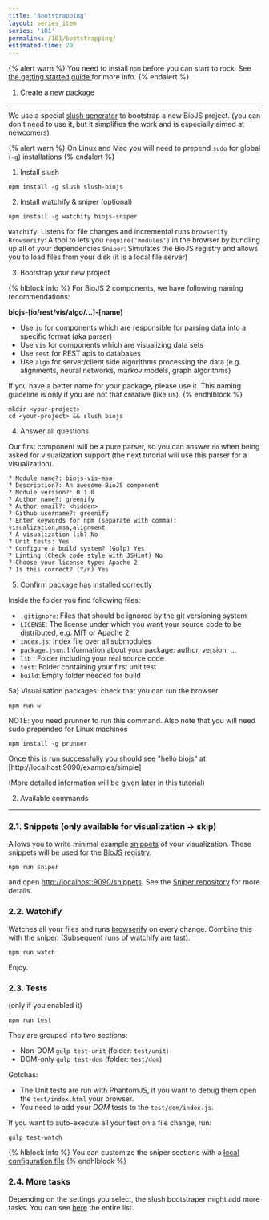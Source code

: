 ```yaml
---
title: 'Bootstrapping'
layout: series_item
series: '101'
permalink: /101/bootstrapping/
estimated-time: 20
---
```


{% alert warn %}
You need to install `npm` before you can start to rock. See <a href="{{site.baseurl}}/101/getting_started/"> the getting started guide </a> for more info.
{% endalert %}


1) Create a new package
--------------------------------------------

We use a special [slush generator](https://github.com/biojs/slush-biojs) to bootstrap a new BioJS project.
(you can don't need to use it, but it simplifies the work and is especially aimed at newcomers)

{% alert warn %}
On Linux and Mac you will need to prepend `sudo` for global (`-g`) installations
{% endalert %}


1) Install slush

~~~
npm install -g slush slush-biojs
~~~

2) Install watchify & sniper (optional)

~~~
npm install -g watchify biojs-sniper
~~~

`Watchify`: Listens for file changes and incremental runs `browserify`
`Browserify`: A tool to lets you `require('modules')` in the browser by bundling up all of your dependencies
`Sniper`: Simulates the BioJS registry and allows you to load files from your disk (it is a local file server)

3) Bootstrap your new project

{% hlblock info %}
For BioJS 2 components, we have following naming recommendations:

__biojs-[io/rest/vis/algo/...]-[name]__

- Use `io` for components which are responsible for parsing data into a specific format (aka parser)
- Use `vis` for components which are visualizing data sets
- Use `rest` for REST apis to databases
- Use `algo` for server/client side algorithms processing the data (e.g. alignments, neural networks, markov models, graph algorithms)

If you have a better name for your package, please use it.
This naming guideline is only if you are not that creative (like us).
{% endhlblock %}


~~~
mkdir <your-project>
cd <your-project> && slush biojs
~~~

4) Answer all questions

Our first component will be a pure parser, so you can answer `no` when being asked
for visualization support (the next tutorial will use this parser for a visualization).



~~~
? Module name?: biojs-vis-msa
? Description?: An awesome BioJS component
? Module version?: 0.1.0
? Author name?: greenify
? Author email?: <hidden>
? Github username?: greenify
? Enter keywords for npm (separate with comma): visualization,msa,alignment
? A visualization lib? No
? Unit tests: Yes
? Configure a build system? (Gulp) Yes
? Linting (Check code style with JSHint) No
? Choose your license type: Apache 2
? Is this correct? (Y/n) Yes
~~~

5) Confirm package has installed correctly

Inside the folder you find following files:

- `.gitignore`: Files that should be ignored by the git versioning system
- `LICENSE`: The license under which you want your source code to be distributed, e.g. MIT or Apache 2
- `index.js`:  Index file over all submodules
- `package.json`: Information about your package: author, version, ...
- `lib` : Folder including your real source code
- `test`: Folder containing your first unit test
- `build`: Empty folder needed for build


5a) Visualisation packages: check that you can run the browser 

~~~
npm run w
~~~

NOTE: you need prunner to run this command. Also note that you will need sudo prepended for Linux machines
~~~
npm install -g prunner 
~~~

Once this is run successfully you should see "hello biojs" at [http://localhost:9090/examples/simple]


(More detailed information will be given later in this tutorial)

2) Available commands
----------------------

### 2.1. Snippets (only available for visualization -> skip)

Allows you to write minimal example [snippets](https://github.com/biojs/sniper) of your visualization.
These snippets will be used for the [BioJS registry](http://biojs.io).

~~~
npm run sniper
~~~

and open [http://localhost:9090/snippets](http://localhost:9090/snippets). See the [Sniper repository](https://github.com/biojs/sniper) for more details.


### 2.2. Watchify

Watches all your files and runs [browserify](http://browserify.org) on every change.
Combine this with the sniper.
(Subsequent runs of watchify are fast).

~~~
npm run watch
~~~

Enjoy.

### 2.3. Tests

(only if you enabled it)

~~~
npm run test
~~~

They are grouped into two sections:

* Non-DOM `gulp test-unit` (folder: `test/unit`)
* DOM-only `gulp test-dom` (folder: `test/dom`)

Gotchas:

* The Unit tests are run with PhantomJS, if you want to debug them open the `test/index.html`
your browser.
* You need to add your _DOM_ tests to the `test/dom/index.js`.

If you want to auto-execute all your test on a file change, run:

~~~
gulp test-watch
~~~

{% hlblock info %}
You can customize the sniper sections with a [local configuration file](https://github.com/biojs/slush-biojs#configuration)
{% endhlblock %}

### 2.4. More tasks

Depending on the settings you select, the slush bootstraper might add more tasks.
You can see [here](https://github.com/biojs/slush-biojs) the entire list.
